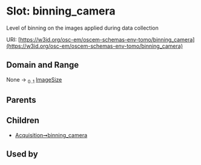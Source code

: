 
# Slot: binning_camera

Level of binning on the images applied during data collection

URI: [https://w3id.org/osc-em/oscem-schemas-env-tomo/binning_camera](https://w3id.org/osc-em/oscem-schemas-env-tomo/binning_camera)


## Domain and Range

None &#8594;  <sub>0..1</sub> [ImageSize](ImageSize.md)

## Parents


## Children

 *  [Acquisition➞binning_camera](Acquisition_binning_camera.md)

## Used by

